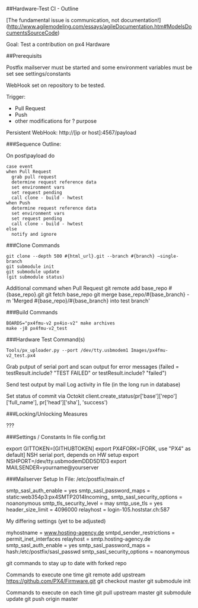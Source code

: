 ##Hardware-Test CI - Outline

[The fundamental issue is communication, not documentation!] (http://www.agilemodeling.com/essays/agileDocumentation.htm#ModelsDocumentsSourceCode)

Goal: Test a contribution on px4 Hardware

##Prerequisits

Postfix mailserver must be started and some environment variables must be set
see settings/constants

WebHook set on repository to be tested.

Trigger:
- Pull Request
- Push
- other modifications for ? purpose

Persistent WebHook: http://[ip or host]:4567/payload

###Sequence Outline:

On post\payload do
    
    case event
    when Pull Request
      grab pull request
      determine request reference data
      set environment vars
      set request pending
      call clone - build - hwtest
    when Push
      determine request reference data
      set environment vars
      set request pending
      call clone - build - hwtest
    else
      notify and ignore

###Clone Commands

    git clone --depth 500 #{html_url}.git --branch #{branch} –single-branch
    git submodule init
    git submodule update
    (git submodule status)
    
Additional command when Pull Request
    git remote add base_repo #{base_repo}.git
    git fetch base_repo
    git merge base_repo/#{base_branch} -m 'Merged #{base_repo}/#{base_branch} into test branch'


###Build Commands

    BOARDS="px4fmu-v2 px4io-v2" make archives
    make -j8 px4fmu-v2_test

###Hardware Test Command(s)

    Tools/px_uploader.py --port /dev/tty.usbmodem1 Images/px4fmu-v2_test.px4
    
Grab putput of serial port and scan output for error messages
(failed = testResult.include? "TEST FAILED"  or testResult.include? "failed")

Send test output by mail
Log activity in file (in the long run in database)


Set status of commit via Octokit
client.create_status(pr['base']['repo']['full_name'], pr['head']['sha'], 'success')

###Locking/Unlocking Measures

???

###Settings / Constants
In file config.txt

export GITTOKEN=[GITHUBTOKEN]
export PX4FORK=[FORK, use "PX4" as default]
NSH serial port, depends on HW setup
export NSHPORT=/dev/tty.usbmodemDDD5D1D3
export MAILSENDER=yourname@yourserver


###Mailserver Setup
In File: /etc/postfix/main.cf

smtp_sasl_auth_enable = yes
smtp_sasl_password_maps = static:web354p3:px4SMTP2014Incoming_
smtp_sasl_security_options = noanonymous
smtp_tls_security_level = may
smtp_use_tls = yes
header_size_limit = 4096000
relayhost = login-105.hoststar.ch:587

My differing settings (yet to be adjusted)

myhostname = www.hosting-agency.de
smtpd_sender_restrictions = permit_inet_interfaces
relayhost = smtp.hosting-agency.de
smtp_sasl_auth_enable = yes
smtp_sasl_password_maps = hash:/etc/postfix/sasl_passwd
smtp_sasl_security_options = noanonymous


git commands to stay up to date with forked repo

Commands to execute one time
git remote add upstream https://github.com/PX4/Firmware.git
git checkout master
git submodule init

Commands to execute on each time
git pull upstream master
git submodule update
git push origin master

